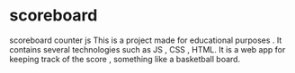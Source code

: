 # scoreboard
scoreboard counter js
This is a project made for educational purposes . It contains several technologies such as JS , CSS , HTML. It is a web app for keeping track of the score , something like a basketball board.
